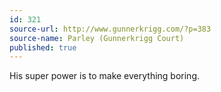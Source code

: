 ```yaml
---
id: 321
source-url: http://www.gunnerkrigg.com/?p=383
source-name: Parley (Gunnerkrigg Court)
published: true
---
```


<p>His super power is to make everything boring.</p>


